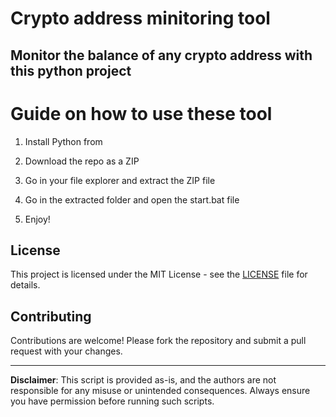 # Crypto address minitoring tool  

## Monitor the balance of any crypto address with this python project   
    
# Guide on how to use these tool
  
1. Install Python from  
    
2. Download the repo as a ZIP
 
3. Go in your file explorer and extract the ZIP file  

4. Go in the extracted folder and open the start.bat file 
 
5. Enjoy!
 
## License      
 
This project is licensed under the MIT License - see the [LICENSE](LICENSE) file for details.
    
## Contributing 

Contributions are welcome! Please fork the repository and submit a pull request with your changes.    
  
---   
  
**Disclaimer**: This script is provided as-is, and the authors are not responsible for any misuse or unintended consequences. Always ensure you have permission before running such scripts.